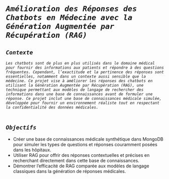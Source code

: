 # _`Amélioration des Réponses des Chatbots en Médecine avec la Génération Augmentée par Récupération (RAG)`_ <br>

## _`Contexte`_
_`Les chatbots sont de plus en plus utilisés dans le domaine médical pour fournir des informations aux patients et répondre à des questions fréquentes. Cependant, l’exactitude et la pertinence des réponses sont essentielles, notamment dans un contexte aussi sensible que la médecine. Ce projet vise à améliorer les réponses des chatbots en utilisant la Génération Augmentée par Récupération (RAG), une technique permettant aux modèles de langage de rechercher des informations dans une base de connaissances avant de formuler une réponse. Ce projet inclut une base de connaissances médicale simulée, développée pour fournir un environnement réaliste tout en respectant la confidentialité des données médicales.`_ <br><br>

## _`Objectifs`_
<ul>
  <li>Créer une base de connaissances médicale synthétique dans MongoDB pour simuler les types de questions et réponses couramment posées dans les hôpitaux.</li>
  <li>Utiliser RAG pour offrir des réponses contextuelles et précises en recherchant directement dans cette base de connaissances. </li>
  <li>Démontrer l’efficacité de RAG comparée aux modèles de langage classiques dans la génération de réponses médicales. </li>
</ul>


